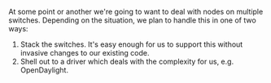 At some point or another we're going to want to deal with nodes on multiple
switches. Depending on the situation, we plan to handle this in one of two
ways:

1. Stack the switches. It's easy enough for us to support this without
   invasive changes to our existing code.
2. Shell out to a driver which deals with the complexity for us, e.g.
   OpenDaylight.
